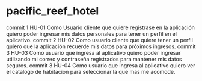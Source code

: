 # pacific_reef_hotel
commit 1 HU-01 Como Usuario cliente que quiere registrase en la aplicación quiero poder ingresar mis datos personales para tener un perfil en el aplicativo. 
commit 2 HU-02 Como usuario cliente que quiere tener un perfil quiero que la aplicación recuerde mis datos para próximos ingresos.
commit 3 HU-03 Como usuario que ingresa al aplicativo quiero poder ingresar utilizando mi correo y contraseña registrados para mantener mis datos seguros.
commit 3 HU-04 Como usuario que ingresa al aplicativo quiero ver el catalogo de habitacion para seleccionar la que mas me acomode.